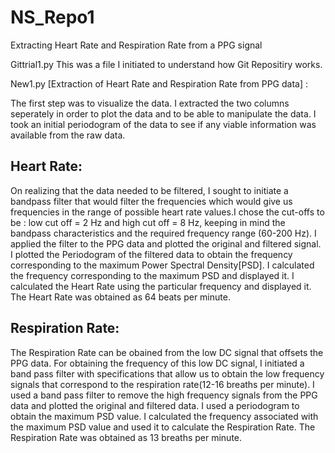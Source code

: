# NS_Repo1
Extracting Heart Rate and Respiration Rate from a PPG signal

Gittrial1.py
This was a file I initiated to understand how Git Repositiry works. 

New1.py [Extraction of Heart Rate and Respiration Rate from PPG data] :

The first step was to visualize the data. I extracted the two columns seperately in order to plot the data and to be able to manipulate the data. 
I took an initial periodogram of the data to see if any viable information was available from the raw data. 

## Heart Rate:
On realizing that the data needed to be filtered, I sought to initiate a bandpass filter that would filter the frequencies which would give us frequencies in the 
range of possible heart rate values.I chose the cut-offs to be : low cut off = 2 Hz and high cut off = 8 Hz, keeping in mind the bandpass characteristics and the required frequency range (60-200 Hz). I applied the filter to the PPG data and plotted the original and filtered signal. I plotted the Periodogram of the filtered data to obtain the frequency corresponding to the maximum Power Spectral Density[PSD]. I calculated the frequency corresponding to the maximum PSD and displayed it. I calculated the Heart Rate using the particular frequency and displayed it. The Heart Rate was obtained as 64 beats per minute.

## Respiration Rate:
The Respiration Rate can be obained from the low DC signal that offsets the PPG data. For obtaining the frequency of this low DC signal, I initiated a band pass filter with specifications that allow us to obtain the low frequency signals that correspond to the respiration rate(12-16 breaths per minute). I used a band pass filter to remove the high frequency signals from the PPG data and plotted the original and filtered data. I used a periodogram to obtain the maximum PSD value. I calculated the frequency associated with the maximum PSD value and used it to calculate the Respiration Rate. The Respiration Rate was obtained as 13 breaths per minute.
